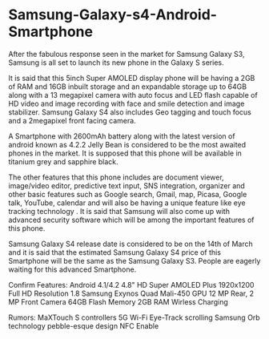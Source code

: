Samsung-Galaxy-s4-Android-Smartphone
====================================

After the fabulous response seen in the market for Samsung Galaxy S3, Samsung is all set to launch its new phone in the Galaxy S series.

It is said that this 5inch Super AMOLED display phone will be having a 2GB of RAM and 16GB inbuilt storage and an expandable storage up to 64GB along with a 13 megapixel camera with auto focus and LED flash capable of HD video and image recording with face and smile detection and image stabilizer. Samsung Galaxy S4 also includes Geo tagging and touch focus and a 2megapixel front facing camera.

A Smartphone with 2600mAh battery along with the latest version of android known as 4.2.2 Jelly Bean is considered to be the most awaited phones in the market. It is supposed that this phone will be available in titanium grey and sapphire black.

The other features that this phone includes are document viewer, image/video editor, predictive text input, SNS integration, organizer and other basic features such as Google search, Gmail, map, Picasa, Google talk, YouTube, calendar and will also be having a unique feature like eye tracking technology . It is said that Samsung will also come up with advanced security software which will be among the important features of this phone.

Samsung Galaxy S4 release date is considered to be on the 14th of March and it is said that the estimated Samsung Galaxy S4 price of this Smartphone will be the same as the Samsung Galaxy S3.
People are eagerly waiting for this advanced Smartphone.

Confirm Features:
Android 4.1/4.2
4.8" HD Super AMOLED Plus
1920x1200 Full HD Resolution 
1.8 Samsung Exynos Quad
Mali-450 GPU
12 MP Rear, 2 MP Front Camera
64GB Flash Memory
2GB RAM
Wirless Charging

Rumors:
MaXTouch S controllers
5G Wi-Fi
Eye-Track scrolling
Samsung Orb technology
pebble-esque design
NFC Enable
